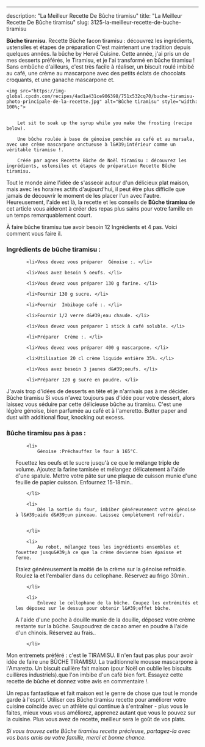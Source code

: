 ---
description: "La Meilleur Recette De Bûche tiramisu"
title: "La Meilleur Recette De Bûche tiramisu"
slug: 3125-la-meilleur-recette-de-buche-tiramisu

<p>
	<strong>Bûche tiramisu</strong>. 
	Recette Bûche facon tiramisu : découvrez les ingrédients, ustensiles et étapes de préparation C&#39;est maintenant une tradition depuis quelques années. la bûche by Hervé Cuisine. Cette année, j&#39;ai pris un de mes desserts préférés, le Tiramisu, et je l&#39;ai transformé en bûche tiramisu ! Sans embûche d&#39;ailleurs, c&#39;est très facile à réaliser, un biscuit roulé imbibé au café, une crème au mascarpone avec des petits éclats de chocolats croquants, et une ganache mascarpone et.
</p>
<p>
	
	<img src="https://img-global.cpcdn.com/recipes/4ad1a431ce906398/751x532cq70/buche-tiramisu-photo-principale-de-la-recette.jpg" alt="Bûche tiramisu" style="width: 100%;">
	
	
		Let sit to soak up the syrup while you make the frosting (recipe below).
	
		Une bûche roulée à base de génoise penchée au café et au marsala, avec une crème mascarpone onctueuse à l&#39;intérieur comme un véritable tiramisu !.
	
		Créée par agnes Recette Bûche de Noël tiramisu : découvrez les ingrédients, ustensiles et étapes de préparation Recette Bûche tiramisu.
	
</p>

Tout le monde aime l'idée de s'asseoir autour d'un délicieux plat maison, mais avec les horaires actifs d'aujourd'hui, il peut être plus difficile que jamais de découvrir le moment de les placer l'un avec l'autre. Heureusement, l'aide est là, la recette et les conseils de <strong> Bûche tiramisu </strong> de cet article vous aideront à créer des repas plus sains pour votre famille en un temps remarquablement court.

<!--inarticleads1-->

À faire bûche tiramisu tue avoir besoin 12 Ingrédients et 4 pas. Voici comment vous faire il.

<h3>Ingrédients de bûche tiramisu :</h3>

<ol>
	
		<li>Vous devez vous préparer  Génoise :. </li>
	
		<li>Vous avez besoin 5 oeufs. </li>
	
		<li>Vous devez vous préparer 130 g farine. </li>
	
		<li>Fournir 130 g sucre. </li>
	
		<li>Fournir  Imbibage café :. </li>
	
		<li>Fournir 1/2 verre d&#39;eau chaude. </li>
	
		<li>Vous devez vous préparer 1 stick à café soluble. </li>
	
		<li>Préparer  Crème :. </li>
	
		<li>Vous devez vous préparer 400 g mascarpone. </li>
	
		<li>Utilisation 20 cl crème liquide entière 35%. </li>
	
		<li>Vous avez besoin 3 jaunes d&#39;oeufs. </li>
	
		<li>Préparer 120 g sucre en poudre. </li>
	
</ol>

J&#39;avais trop d&#39;idées de desserts en tête et je n&#39;arrivais pas à me décider. Bûche tiramisu Si vous n&#39;avez toujours pas d&#39;idée pour votre dessert, alors laissez vous séduire par cette délicieuse bûche au tiramisu. C&#39;est une légère génoise, bien parfumée au café et à l&#39;ameretto. Butter paper and dust with additional flour, knocking out excess. 

<!--inarticleads2-->

<h3>Bûche tiramisu pas à pas :</h3>

<ol>
	
		<li>
			Génoise :Préchauffez le four à 165°C.
Fouettez les oeufs et le sucre jusqu&#39;à ce que le mélange triple de volume. Ajoutez la farine tamisée et mélangez délicatement à l&#39;aide d&#39;une spatule.
Mettre votre pâte sur une plaque de cuisson munie d&#39;une feuille de papier cuisson.
Enfournez 15-18min..
			
			
		</li>
	
		<li>
			Dès la sortie du four, imbiber généreusement votre génoise à l&#39;aide d&#39;un pinceau. Laissez complètement refroidir.
			
			
		</li>
	
		<li>
			Au robot, mélangez tous les ingrédients ensembles et fouettez jusqu&#39;à ce que la crème devienne bien épaisse et ferme.
Etalez généreusement la moitié de la crème sur la génoise refroidie. Roulez la et l&#39;emballer dans du cellophane. Réservez au frigo 30min..
			
			
		</li>
	
		<li>
			Enlevez le cellophane de la bûche. Coupez les extrémités et les déposez sur le dessus pour obtenir l&#39;effet bûche.
A l&#39;aide d&#39;une poche à douille munie de la douille, déposez votre crème restante sur la bûche.
Saupoudrez de cacao amer en poudre à l&#39;aide d&#39;un chinois.
Réservez au frais..
			
			
		</li>
	
</ol>

Mon entremets préféré : c&#39;est le TIRAMISU. Il n&#39;en faut pas plus pour avoir idée de faire une BÛCHE TIRAMISU. La traditionnelle mousse mascarpone à l&#39;Amaretto. Un biscuit cuillère fait maison (pour Noël on oublie les biscuits cuillères industriels).que l&#39;on imbibe d&#39;un café bien fort. Essayez cette recette de bûche et donnez votre avis en commentaire !. 

<!--inarticleads1-->

<p>
Un repas fantastique et fait maison est le genre de chose que tout le monde garde à l'esprit. Utiliser ces Bûche tiramisu recette pour améliorer votre cuisine coïncide avec un athlète qui continue à s'entraîner - plus vous le faites, mieux vous vous améliorez, apprenez autant que vous le pouvez sur la cuisine. Plus vous avez de recette, meilleur sera le goût de vos plats.
</p>

<p>
<i>Si vous trouvez cette Bûche tiramisu recette précieuse, partagez-la avec vos bons amis ou votre famille, merci et bonne chance.</i>
</p>
